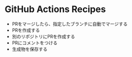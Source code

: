 # GitHub Actions Recipes

- PRをマージしたら、指定したブランチに自動でマージする
- PRを作成する
- 別のリポジトリにPRを作成する
- PRにコメントをつける
- 生成物を保存する
